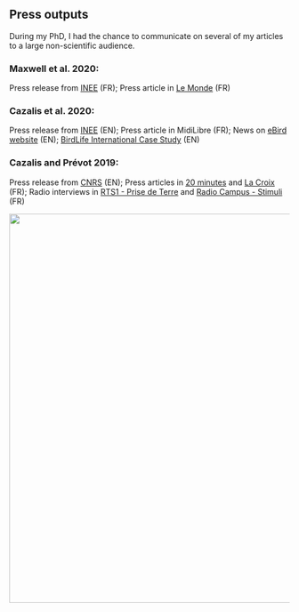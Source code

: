 ## Press outputs

During my PhD, I had the chance to communicate on several of my articles to a large non-scientific audience. 

### Maxwell et al. 2020: 
Press release from [INEE](https://inee.cnrs.fr/fr/cnrsinfo/les-gouvernements-mondiaux-nont-pas-tenu-leurs-engagements-proteger-la-nature) (FR); Press article in [Le Monde](https://www.lemonde.fr/planete/article/2020/10/09/comment-proteger-30-voire-50-de-la-planete_6055388_3244.html) (FR)

### Cazalis et al. 2020:
Press release from [INEE](https://www.eurekalert.org/pub_releases/2020-09/cffa-chs090920.php) (EN); Press article in MidiLibre (FR); News on [eBird website](https://ebird.org/news/conservation-value-of-protected-areas-measured-with-ebird-data) (EN); [BirdLife International Case Study](http://datazone.birdlife.org/sowb/casestudy/protected-areas-contribute-to-conserving-bird-species-of-concern-in-tropical-forest-biodiversity-hotspots) (EN)

### Cazalis and Prévot 2019:
Press release from [CNRS](http://www.cnrs.fr/sites/default/files/press_info/2019-04/CP_ParcNaturel_ENG_VF_0.pdf) (EN); Press articles in [20 minutes](https://www.20minutes.fr/planete/2503579-20190425-environnement-plus-ecolo-quand-habite-pres-parc-naturel-france) and [La Croix](https://www.la-croix.com/Sciences-et-ethique/Environnement/Francais-vivant-pres-dun-parc-naturel-sont-ecolos-2019-04-25-1201017756?from_univers=lacroix) (FR); Radio interviews in [RTS1 - Prise de Terre](https://www.rts.ch/play/radio/prise-de-terre/audio/parc-naturel-et-conscience-ecologique?id=10743295) and [Radio Campus - Stimuli](https://www.mixcloud.com/guillaumebagnolini/de-leffet-des-parcs-naturels-sur-nos-comportements/) (FR)


<img src="https://victorcazalis.github.io/Eider.JPG"  align="center" width="700">
